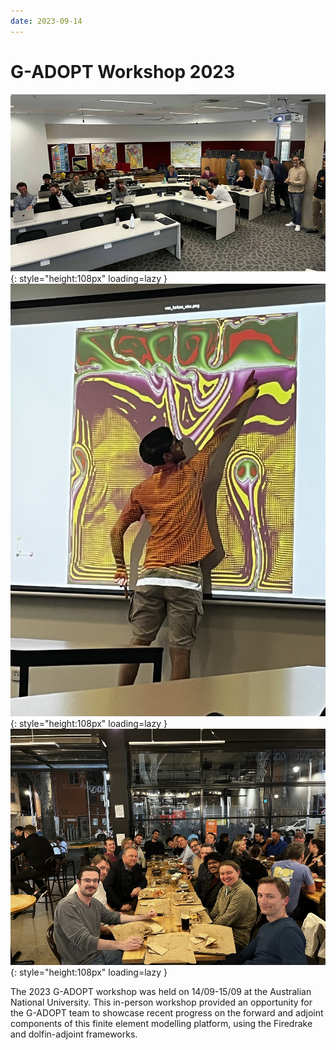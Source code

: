 ```yaml
---
date: 2023-09-14
---
```


# G-ADOPT Workshop 2023

![2023 Workshop](../../../images/events/2023_workshop.jpg "2023 Workshop"){: style="height:108px" loading=lazy }
![2023 Workshop Tutorial](../../../images/events/2023_workshop_tutorial.jpg "2023 Workshop Tutorial"){: style="height:108px" loading=lazy }
![2023 Workshop Dinner](../../../images/events/2023_workshop_dinner.jpg "2023 Workshop Dinner"){: style="height:108px" loading=lazy }

The 2023 G-ADOPT workshop was held on 14/09-15/09 at the Australian National University. This in-person workshop provided an opportunity for the G-ADOPT team to showcase recent progress on the forward and adjoint components of this finite element modelling platform, using the Firedrake and dolfin-adjoint frameworks.
